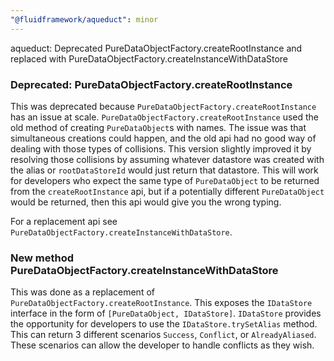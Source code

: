 ```yaml
---
"@fluidframework/aqueduct": minor
---
```


aqueduct: Deprecated PureDataObjectFactory.createRootInstance and replaced with PureDataObjectFactory.createInstanceWithDataStore

### Deprecated: PureDataObjectFactory.createRootInstance

This was deprecated because `PureDataObjectFactory.createRootInstance` has an issue at scale.
`PureDataObjectFactory.createRootInstance` used the old method of creating `PureDataObject`s with names. The issue was
that simultaneous creations could happen, and the old api had no good way of dealing with those types of collisions.
This version slightly improved it by resolving those collisions by assuming whatever datastore was created with the
alias or `rootDataStoreId` would just return that datastore. This will work for developers who expect the same type of
`PureDataObject` to be returned from the `createRootInstance` api, but if a potentially different `PureDataObject`
would be returned, then this api would give you the wrong typing.

For a replacement api see `PureDataObjectFactory.createInstanceWithDataStore`.

### New method PureDataObjectFactory.createInstanceWithDataStore

This was done as a replacement of `PureDataObjectFactory.createRootInstance`. This exposes the `IDataStore` interface
in the form of `[PureDataObject, IDataStore]`. `IDataStore` provides the opportunity for developers to use the
`IDataStore.trySetAlias` method. This can return 3 different scenarios `Success`, `Conflict`, or `AlreadyAliased`.
These scenarios can allow the developer to handle conflicts as they wish.
